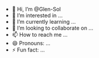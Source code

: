 - 👋 Hi, I’m @Glen-Sol
- 👀 I’m interested in ...
- 🌱 I’m currently learning ...
- 💞️ I’m looking to collaborate on ...
- 📫 How to reach me ...
- 😄 Pronouns: ...
- ⚡ Fun fact: ...

<!---
Glen-Sol/Glen-Sol is a ✨ special ✨ repository because its `README.md` (this file) appears on your GitHub profile.
You can click the Preview link to take a look at your changes.
--->
